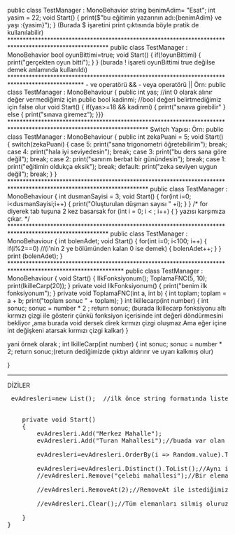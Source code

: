 public class TestManager : MonoBehavior string benimAdim= "Esat"; int yasim = 22; void Start() { print($"bu eğitimin yazarının adı:{benimAdim} ve yaşı :{yasim}"); } (Burada $ işaretini print çıktısında böyle pratik de kullanılabilir) ******************************************************************************************************** public class TestManager : MonoBehavior bool oyunBittimi=true; void Start() { if(!oyunBittimi) { print("gerçekten oyun bitti"); } } (burada ! işareti oyunBittimi true değilse demek anlamında kullanıldı) ************************************************************************************************ - ve operatörü && - veya operatörü || Örn: public class TestManager : MonoBehaviour { public int yas; //int 0 olarak alınır değer vermediğimiz için public bool kadinmi; //bool değeri belirtmediğimiz için false olur void Start() { if(yas>=18 && kadinmi) { print("sınava girebilir" } else { print("sınava giremez"); }}} ********************************************************************************************************************* Switch Yapısı: Örn: public class TestManager : MonoBehaviour { public int zekaPuani = 5; void Start() { switch(zekaPuani) { case 5: print("sana trigonometri öğretebilirim"); break; case 4: print("hala iyi seviyedesin"); break; case 3: print("bu ders sana göre değil"); break; case 2: print("sanırım berbat bir günündesin"); break; case 1: print("eğitimin oldukça eksik"); break; default: print("zeka seviyen uygun değil"); break; } } ********************************************************************************************************************* public class TestManager : MonoBehaviour { int dusmanSayisi = 3; void Start() { for(int i=0; i<dusmanSayisi;i++) { print("Oluşturulan düşman sayısı " +i); } } /* for diyerek tab tuşuna 2 kez basarsak for (int i = 0; i < ; i++) { } yazısı karşımıza çıkar. */ ******************************************************************************************************** public class TestManager : MonoBehaviour { int bolenAdet; void Start() { for(int i=0; i<100; i++) { if(i%2==0) //(i'nin 2 ye bölümünden kalan 0 ise demek) { bolenAdet++; } } print (bolenAdet); } ************************************************************************************************************* public class TestManager : MonoBehaviour { void Start() { IlkFonksiyonum(); ToplamaFNC(5, 10); print(IkiIleCarp(20)); } private void IlkFonksiyonum() { print("benim ilk fonksiyonum"); } private void ToplamaFNC(int a, int b) { int toplam; toplam = a + b; print("toplam sonuc " + toplam); }
int IkiIlecarp(int number)
 {
      int sonuc;
      sonuc = number * 2 ;
      return sonuc;
(burada IkiIlecarp fonksiyonu altı kırmızı çizgi ile gösterir çünkü fonksiyon içerisinde int değeri döndürmesini bekliyor ,ama burada void dersek direk kırmızı çizgi oluşmaz.Ama eğer içine int değişkeni atarsak kırmızı çizgi kalkar)
    }

yani örnek olarak ;
    int IkiIleCarp(int number)
{
    int sonuc;
    sonuc = number * 2;
    return sonuc;(return dediğimizde çıktıyı aldırırır ve uyarı kalkmış olur)

}                 

    
    



*******************************************************************************************************

 
  
   DİZİLER


<pre
 public class TestManager : MonoBehaviour
 {

     public int[] telefonNumarasi=new int[5]; //telefonNumaralari dizisi 5 elemandan oluşuyor demek istiyoruz
  
     public string[] isimler=new string[]{"Eylül","Buse,"Kübra"};//Böyle kullanarak da dizinin elemanları ile yazabiliriz

     public float[] sayilar = {1f,2.5f};


    void Start()
  {
      print(isimler[1]);  //Burada isimler dizisinden Buse ismini yazdırırız(Diziler 0. ,1. , 2. diye devam ettiği için ilk elemanı istersek print(isimler[0]); demeliydik.

    print(telefonNumaralari.Lenght);  //Burada telefonNumaralari dizisinde kaç eleman olduğunun çıktısını bize verir 

}}


****************************************************************************************************************************************************************


            Foreach Döngüsü




-Unity'den 4 adet cube nesnesi oluşturup bir tane TestManager adında boş nesne oluşturuyoruz
-Scriptimizi boş nesneye atıyoruz

 public class TestManager: MonoBehaviour
{   

     public GameObject[] kupler;     //Sahnedeki her elemana GameObject denir

    private void Start()
    {
       foreach (GameObject obje in kupler) 
    {
            //ilk başta var yerine kullanacağımız dizi içindeki obje ismidir
            //Kupler dizisinin her elemanını obje ismine ata demek.Sonrasında objenin ismini değiştirebiliriz
        print(obje.name);//obje ismine tanımlı isimlerin ismini yazdır
        print(obje.transform.position.x);//obje isminde TestManagere eklediğimiz cubelerin x düzleminde konumunun değerini yazdırır
    }
    //Burada foreach döngüsünde iki tane print basmak için {}içinde foreachi açtık.Eğer yapmazsak ilk printte sıkıntı çıkarmazken ikincisinde foreache almadığı için hata veriyor
    }
}


***************************************************************************************************************************************




                               LİSTELER

*Listeler Dizilerin dinamik halidir.Diziler sabit eleman sayısına sahiptir ama liste oluşturduğumuzda çalışma esnasında(runtime) listedeki eleman sayısı ve içeriğinde değişiklikler yapılabilir.

*Listeler System.Collections.Generic kütüphanesi ile kullanılıyor
*Liste içindeki elemanları rastgele sıralamak için System.Linq kütüphanesini kullanırız
*Aynı elemandan bir daha olmasını istemiyorsak yine System.liq kütüphanesini kullanırız


    

using JetBrains.Annotations;
using NUnit.Framework;
using UnityEngine;
using System.Collections.Generic;
using System.Linq;


public class TestManager : MonoBehaviour
{
    public List<string> evAdresleri=new List<string>();  //ilk önce string formatında liste oluşturtup evAdresleri ismini verdik ve yeni listeye entegre edilip liste oluşturulmuş oldu


    private void Start()
    {
        evAdresleri.Add("Merkez Mahalle");
        evAdresleri.Add("Turan Mahallesi");//buada var olan listeye yeni elemanlar ekledik

        evAdresleri=evAdresleri.OrderBy(i => Random.value).ToList();//Bu kod satırı sayesinde elemanları rastgele sıralarız

        evAdresleri=evAdresleri.Distinct().ToList();//Aynı isimde olan elemanları silmiş olur
        //evAdresleri.Remove("çelebi mahallesi");//Bir elemanı listeden silmiş olduk

        //evAdresleri.RemoveAt(2);//RemoveAt ile istediğimiz indexteki elemanı sileriz.Burada 3. elemanı sileriz

        //evAdresleri.Clear();//Tüm elemanları silmiş oluruz.

    } 
}

    

    











 

